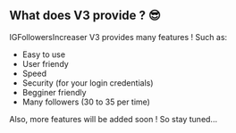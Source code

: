 ## What does V3 provide ? 😎

IGFollowersIncreaser V3 provides many features ! Such as:
- Easy to use
- User friendy
- Speed
- Security (for your login credentials)
- Begginer friendly
- Many followers (30 to 35 per time)

Also, more features will be added soon ! So stay tuned...
